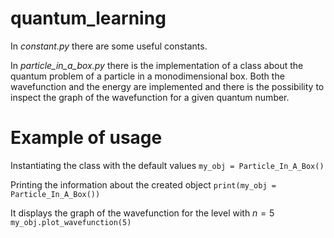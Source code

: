 # quantum_learning

In *constant.py* there are some useful constants.

In *particle_in_a_box.py* there is the implementation of a class about the quantum problem of a particle in a monodimensional box.
Both the wavefunction and the energy are implemented and there is the possibility to inspect the graph of the wavefunction for 
a given quantum number. 


# Example of usage
Instantiating the class with the default values
`my_obj = Particle_In_A_Box()`

Printing the information about the created object
`print(my_obj = Particle_In_A_Box())`

It displays the graph of the wavefunction for the level with $n=5$
`my_obj.plot_wavefunction(5)`
